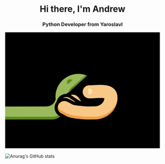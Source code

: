 <div id="header" align="center">
    <h1>Hi there, I'm Andrew</h1>
    <h3>Python Developer from Yaroslavl</h3>
</div>

<img src="https://github.com/AMahonya/AMahonya/blob/main/sb_dribbble.gif" alt="The unlimited" width="1000">

![Anurag's GitHub stats](https://github-readme-stats.vercel.app/api?username=anuraghazra&show_icons=true&theme=radical)
